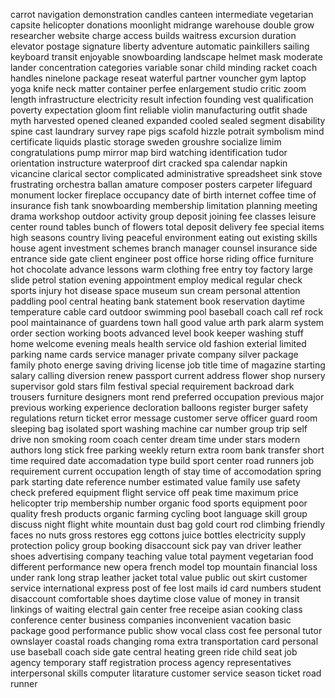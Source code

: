 carrot
navigation
demonstration
candles
canteen
intermediate
vegetarian
capsite
helicopter
donations
moonlight
midrange
warehouse
double grow
researcher
website
charge
access
builds
waitress
excursion
duration
elevator
postage
signature
liberty
adventure
automatic
painkillers
sailing
keyboard
transit
enjoyable
snowboarding
landscape
helmet
mask
moderate
lander
concentration
categories
variable
sonar
child minding
racket
coach
handles
ninelone
package
reseat
waterful
partner
vouncher
gym
laptop
yoga
knife
neck
matter
container
perfee
enlargement
studio
critic
zoom
length
infrastructure
electricity
result
infection
founding
vest
qualification
poverty
expectation
gloom
fint
reliable
violin
manufacturing
outfit
shade
myth
harvested
opened
cleaned
expanded
cooled
sealed
segment
disability
spine
cast
laundrary
survey
rape
pigs
scafold
hizzle
potrait
symbolism
mind
certificate
liquids
plastic
storage
sweden
groushre
socialize
limim
congratulations
pump
mirror
map
bird watching
identification
tudor
orientation
instructure
waterproof
dirt
cracked
spa
calendar
napkin
vicancine
clarical
sector
complicated
administrative
spreadsheet
sink
stove
frustrating
orchestra
ballan
amature
composer
posters
carpeter
lifeguard
monument
locker
fireplace
occupancy
date of birth
internet coffee
time of insurance
fish tank
snowboarding
membership limitation
planning meeting
drama workshop
outdoor activity
group deposit
joining fee
classes
leisure center
round tables
bunch of flowers
total deposit
delivery fee
special items
high seasons
country living 
peaceful environment
eating out
existing skills
house agent
investment schemes
branch manager
counsel insurance
side entrance
side gate
client engineer
post office
horse riding
office furniture
hot chocolate
advance lessons
warm clothing
free entry
toy factory
large slide
petrol station
evening appointment
employ medical 
regular check
sports injury
hot disease
space museum
sun cream
personal attention
paddling pool
central heating
bank statement
book reservation
daytime temperature
cable card
outdoor swimming pool
baseball coach
call ref
rock pool
maintainance of guardens
town hall
good value
arth park
alarm system
order section
working boots
advanced level
book keeper
washing stuff
home welcome
evening meals
health service
old fashion exterial
limited parking
name cards
service manager
private company
silver package
family photo
energe saving
driving license
job title
time of magazine
starting salary
calling diversion
renew passport
current address
flower shop
nursery supervisor
gold stars
film festival
special requirement
backroad
dark trousers
furniture designers
mont rend
preferred occupation 
previous major
previous working experience
decloration balloons
register burger
safety regulations
return ticket
error message
customer serve officer
guard room
sleeping bag
isolated sport
washing machine
car number
group trip
self drive
non smoking room
coach center
dream time under stars
modern authors
long stick
free parking
weekly return
extra room
bank transfer
short time
required date
accomadation type
build 
sport center
road runners
job requirement
current occupation
length of stay
time of accomodation
spring park
starting date
reference number
estimated value
family use
safety check
prefered equipment
flight service
off peak time
maximum price
helicopter trip
membership number
organic food
sports equipment
poor quality
fresh products
organic farming
cycling boot
language skill
group discuss
night flight
white mountain
dust bag
gold court
rod climbing
friendly faces
no nuts
gross restores
egg cottons
juice bottles
electricity supply
protection policy
group booking disaccount
sick pay
van driver
leather shoes
advertising company
teaching value
total payment
vegetarian food
different performance
new opera
french model
top mountain
financial loss
under rank
long strap
leather jacket
total value
public out skirt
customer service
international express
post of fee
lost mails
id card numbers
student disaccount
comfortable shoes
daytime close
value of money
in transit
linkings of waiting 
electral gain center
free receipe
asian cooking class
conference center
business companies
inconvenient vacation
basic package
good performance
public show
vocal class
cost fee
personal tutor
ownslayer
coastal roads
changing roma
extra transportation card
personal use
baseball coach
side gate
central heating
green ride
child seat
job agency
temporary staff
registration process
agency representatives
interpersonal skills
computer litarature
customer service
season ticket
road runner



